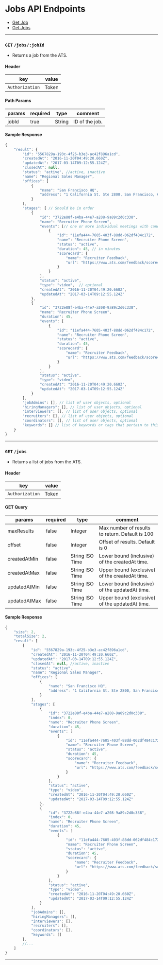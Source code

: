 # Jobs API Endpoints

* [Get Job](#get-jobsjobid)
* [Get Jobs](#get-jobs)


---

### `GET` `/jobs/:jobId`
* Returns a job from the ATS.

####  Header
key|value
---|---
`Authorization`| Token

#### Path Params
params | required | type | comment
---|---|---|---
jobId | true | String | ID of the job.


#### Sample Response
```javascript
{
    "result": {
        "id": "5567829a-193c-4f25-b3e3-ac42f896a1cd",
        "createdAt": "2016-11-20T04:49:20.660Z",
        "updatedAt": "2017-03-14T09:12:55.124Z",
        "closedAt": null,
        "status": "active", //active, inactive
        "name": "Regional Sales Manager",
        "offices": [
            {
                "name": "San Francisco HQ",
                "address": "1 California St. Ste 2800, San Francisco, CA 94105"
            }
        ],
        "stages": [ // Should be in order
            {
                "id": "3722e88f-e4ba-44e7-a208-9a89c2d0c338",
                "name": "Recruiter Phone Screen",
                "events": [// one or more individual meetings with candidate
                    {
                        "id": "11efa444-7605-403f-88dd-062df484c172",
                        "name": "Recruiter Phone Screen",
                        "status": "active",
                        "duration": 45, // in minutes
                        "scorecard": {
                            "name": "Recruiter Feedback",
                            "url": "https://www.ats.com/feedback/scorecards?id=11efa444-7605-403f-88dd-062df484c172"
                        }
                    }
                ],
                "status": "active",
                "type": "video",  // optional
                "createdAt": "2016-11-20T04:49:20.660Z",
                "updatedAt": "2017-03-14T09:12:55.124Z"
            },
            {
                "id": "3722e88f-e4ba-44e7-a208-9a89c2d0c338",
                "name": "Recruiter Phone Screen",
                "duration": 45,
                "events": [
                    {
                        "id": "11efa444-7605-403f-88dd-062df484c172",
                        "name": "Recruiter Phone Screen",
                        "status": "active",
                        "duration": 45,
                        "scorecard": {
                            "name": "Recruiter Feedback",
                            "url": "https://www.ats.com/feedback/scorecards?id=11efa444-7605-403f-88dd-062df484c172"
                        }
                    }
                ],
                "status": "active",
                "type": "video",
                "createdAt": "2016-11-20T04:49:20.660Z",
                "updatedAt": "2017-03-14T09:12:55.124Z"
            }
        ],
        "jobAdmins": [], // list of user objects, optional
        "hiringManagers": [], // list of user objects, optional
        "interviewers": [], // list of user objects, optional
        "recruiters": [], // list of user objects, optional
        "coordinators": [], // list of user objects, optional
        "keywords": [] // list of keywords or tags that pertain to this job, optional
    }
}

```


---


### `GET` `/jobs`
* Returns a list of jobs from the ATS.

####  Header
key|value
---|---
`Authorization`| Token

#### GET Query
params | required | type | comment
---|---|---|---
maxResults | false | Integer | Max number of results to return. Default is 100
offset | false | Integer | Offset of results. Default is 0
createdAtMin | false | String ISO Time | Lower bound (inclusive) of the createdAt time.
createdAtMax | false | String ISO Time | Upper bound (exclusive) of the createdAt time.
updatedAtMin | false | String ISO Time | Lower bound (inclusive) of the updatedAt time.
updatedAtMax | false | String ISO Time | Upper bound (exclusive) of the updatedAt time.

#### Sample Response
```javascript
{
    "size": 2,
    "totalSize": 2,
    "result": [
        {
            "id": "5567829a-193c-4f25-b3e3-ac42f896a1cd",
            "createdAt": "2016-11-20T04:49:20.660Z",
            "updatedAt": "2017-03-14T09:12:55.124Z",
            "closedAt": null, //active, inactive
            "status": "active",
            "name": "Regional Sales Manager",
            "offices": [
                {
                    "name": "San Francisco HQ",
                    "address": "1 California St. Ste 2800, San Francisco, CA 94105"
                }
            ],
            "stages": [
                {
                    "id": "3722e88f-e4ba-44e7-a208-9a89c2d0c338",
                    "index": 0,
                    "name": "Recruiter Phone Screen",
                    "duration": 45,
                    "events": [
                        {
                            "id": "11efa444-7605-403f-88dd-062df484c172",
                            "name": "Recruiter Phone Screen",
                            "status": "active",
                            "duration": 45,
                            "scorecard": {
                                "name": "Recruiter Feedback",
                                "url": "https://www.ats.com/feedback/scorecards?id=11efa444-7605-403f-88dd-062df484c172"
                            }
                        }
                    ],
                    "status": "active",
                    "type": "video",
                    "createdAt": "2016-11-20T04:49:20.660Z",
                    "updatedAt": "2017-03-14T09:12:55.124Z"
                },
                {
                    "id": "3722e88f-e4ba-44e7-a208-9a89c2d0c338",
                    "index": 0,
                    "name": "Recruiter Phone Screen",
                    "duration": 45,
                    "events": [
                        {
                            "id": "11efa444-7605-403f-88dd-062df484c172",
                            "name": "Recruiter Phone Screen",
                            "status": "active",
                            "duration": 45,
                            "scorecard": {
                                "name": "Recruiter Feedback",
                                "url": "https://www.ats.com/feedback/scorecards?id=11efa444-7605-403f-88dd-062df484c172"
                            }
                        }
                    ],
                    "status": "active",
                    "type": "video",
                    "createdAt": "2016-11-20T04:49:20.660Z",
                    "updatedAt": "2017-03-14T09:12:55.124Z"
                }
            ],
            "jobAdmins": [],
            "hiringManagers": [],
            "interviewers": [],
            "recruiters": [],
            "coordinators": [],
            "keywords": []
        },
        //...
    ]
}
```



---
